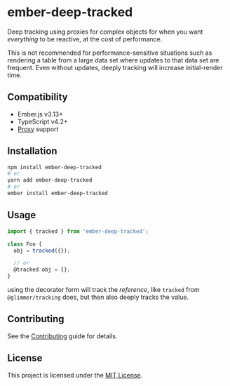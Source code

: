 # ember-deep-tracked

Deep tracking using proxies for complex objects for when you want _everything_ to be reactive, at the cost of performance.

This is not recommended for performance-sensitive situations such as rendering a
table from a large data set where updates to that data set are frequent. Even
without updates, deeply tracking will increase initial-render time.

## Compatibility

* Ember.js v3.13+
* TypeScript v4.2+
* [Proxy](https://developer.mozilla.org/en-US/docs/Web/JavaScript/Reference/Global_Objects/Proxy) support

## Installation

```bash
npm install ember-deep-tracked
# or
yarn add ember-deep-tracked
# or
ember install ember-deep-tracked
```

## Usage

```js
import { tracked } from 'ember-deep-tracked';

class Foo {
  obj = tracked({});

  // or
  @tracked obj = {};
}
```
using the decorator form will track the _reference_, like `tracked` from `@glimmer/tracking` does, but then also deeply tracks the value.

## Contributing

See the [Contributing](CONTRIBUTING.md) guide for details.


## License

This project is licensed under the [MIT License](LICENSE.md).
